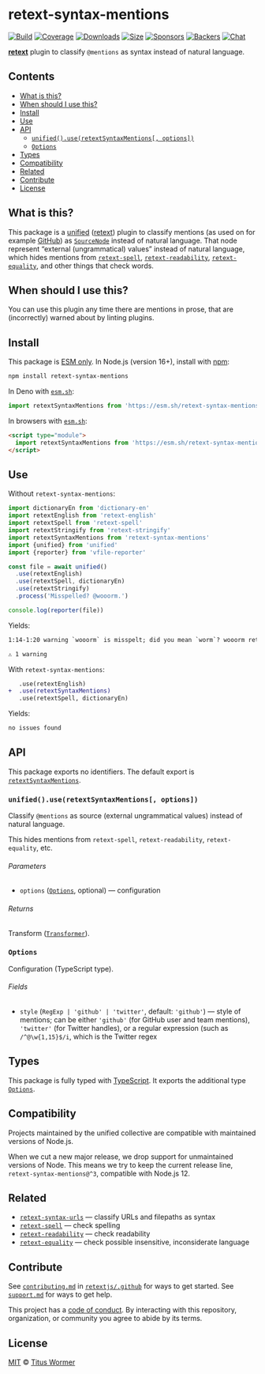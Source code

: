 # retext-syntax-mentions

[![Build][build-badge]][build]
[![Coverage][coverage-badge]][coverage]
[![Downloads][downloads-badge]][downloads]
[![Size][size-badge]][size]
[![Sponsors][sponsors-badge]][collective]
[![Backers][backers-badge]][collective]
[![Chat][chat-badge]][chat]

**[retext][]** plugin to classify `@mentions` as syntax instead of natural
language.

## Contents

*   [What is this?](#what-is-this)
*   [When should I use this?](#when-should-i-use-this)
*   [Install](#install)
*   [Use](#use)
*   [API](#api)
    *   [`unified().use(retextSyntaxMentions[, options])`](#unifieduseretextsyntaxmentions-options)
    *   [`Options`](#options)
*   [Types](#types)
*   [Compatibility](#compatibility)
*   [Related](#related)
*   [Contribute](#contribute)
*   [License](#license)

## What is this?

This package is a [unified][] ([retext][]) plugin to classify mentions (as used
on for example [GitHub][mention]) as [`SourceNode`][nlcst-source] instead of
natural language.
That node represent “external (ungrammatical) values” instead of natural
language, which hides mentions from [`retext-spell`][retext-spell],
[`retext-readability`][retext-readability],
[`retext-equality`][retext-equality], and other things that check words.

## When should I use this?

You can use this plugin any time there are mentions in prose, that are
(incorrectly) warned about by linting plugins.

## Install

This package is [ESM only][esm].
In Node.js (version 16+), install with [npm][]:

```sh
npm install retext-syntax-mentions
```

In Deno with [`esm.sh`][esmsh]:

```js
import retextSyntaxMentions from 'https://esm.sh/retext-syntax-mentions@3'
```

In browsers with [`esm.sh`][esmsh]:

```html
<script type="module">
  import retextSyntaxMentions from 'https://esm.sh/retext-syntax-mentions@3?bundle'
</script>
```

## Use

Without `retext-syntax-mentions`:

```js
import dictionaryEn from 'dictionary-en'
import retextEnglish from 'retext-english'
import retextSpell from 'retext-spell'
import retextStringify from 'retext-stringify'
import retextSyntaxMentions from 'retext-syntax-mentions'
import {unified} from 'unified'
import {reporter} from 'vfile-reporter'

const file = await unified()
  .use(retextEnglish)
  .use(retextSpell, dictionaryEn)
  .use(retextStringify)
  .process('Misspelled? @wooorm.')

console.log(reporter(file))
```

Yields:

```txt
1:14-1:20 warning `wooorm` is misspelt; did you mean `worm`? wooorm retext-spell

⚠ 1 warning
```

With `retext-syntax-mentions`:

```diff
   .use(retextEnglish)
+  .use(retextSyntaxMentions)
   .use(retextSpell, dictionaryEn)
```

Yields:

```txt
no issues found
```

## API

This package exports no identifiers.
The default export is [`retextSyntaxMentions`][api-retext-syntax-mentions].

### `unified().use(retextSyntaxMentions[, options])`

Classify `@mentions` as source (external ungrammatical values) instead of
natural language.

This hides mentions from `retext-spell`, `retext-readability`,
`retext-equality`, etc.

###### Parameters

*   `options` ([`Options`][api-options], optional)
    — configuration

###### Returns

Transform ([`Transformer`][unified-transformer]).

### `Options`

Configuration (TypeScript type).

###### Fields

*   `style` (`RegExp | 'github' | 'twitter'`, default: `'github'`)
    — style of mentions; can be either `'github'` (for GitHub user and team
    mentions), `'twitter'` (for Twitter handles), or a regular expression (such
    as `/^@\w{1,15}$/i`, which is the Twitter regex

## Types

This package is fully typed with [TypeScript][].
It exports the additional type [`Options`][api-options].

## Compatibility

Projects maintained by the unified collective are compatible with maintained
versions of Node.js.

When we cut a new major release, we drop support for unmaintained versions of
Node.
This means we try to keep the current release line,
`retext-syntax-mentions@^3`, compatible with Node.js 12.

## Related

*   [`retext-syntax-urls`][retext-syntax-urls]
    — classify URLs and filepaths as syntax
*   [`retext-spell`][retext-spell]
    — check spelling
*   [`retext-readability`][retext-readability]
    — check readability
*   [`retext-equality`][retext-equality]
    — check possible insensitive, inconsiderate language

## Contribute

See [`contributing.md`][contributing] in [`retextjs/.github`][health] for ways
to get started.
See [`support.md`][support] for ways to get help.

This project has a [code of conduct][coc].
By interacting with this repository, organization, or community you agree to
abide by its terms.

## License

[MIT][license] © [Titus Wormer][author]

<!-- Definitions -->

[build-badge]: https://github.com/retextjs/retext-syntax-mentions/workflows/main/badge.svg

[build]: https://github.com/retextjs/retext-syntax-mentions/actions

[coverage-badge]: https://img.shields.io/codecov/c/github/retextjs/retext-syntax-mentions.svg

[coverage]: https://codecov.io/github/retextjs/retext-syntax-mentions

[downloads-badge]: https://img.shields.io/npm/dm/retext-syntax-mentions.svg

[downloads]: https://www.npmjs.com/package/retext-syntax-mentions

[size-badge]: https://img.shields.io/bundlejs/size/retext-syntax-mentions

[size]: https://bundlejs.com/?q=retext-syntax-mentions

[sponsors-badge]: https://opencollective.com/unified/sponsors/badge.svg

[backers-badge]: https://opencollective.com/unified/backers/badge.svg

[collective]: https://opencollective.com/unified

[chat-badge]: https://img.shields.io/badge/chat-discussions-success.svg

[chat]: https://github.com/retextjs/retext/discussions

[npm]: https://docs.npmjs.com/cli/install

[health]: https://github.com/retextjs/.github

[contributing]: https://github.com/retextjs/.github/blob/main/contributing.md

[support]: https://github.com/retextjs/.github/blob/main/support.md

[coc]: https://github.com/retextjs/.github/blob/main/code-of-conduct.md

[esm]: https://gist.github.com/sindresorhus/a39789f98801d908bbc7ff3ecc99d99c

[esmsh]: https://esm.sh

[typescript]: https://www.typescriptlang.org

[license]: license

[author]: https://wooorm.com

[mention]: https://github.com/blog/821

[nlcst-source]: https://github.com/syntax-tree/nlcst#source

[retext]: https://github.com/retextjs/retext

[retext-spell]: https://github.com/retextjs/retext-spell

[retext-readability]: https://github.com/retextjs/retext-readability

[retext-equality]: https://github.com/retextjs/retext-equality

[retext-syntax-urls]: https://github.com/retextjs/retext-syntax-urls

[unified]: https://github.com/unifiedjs/unified

[unified-transformer]: https://github.com/unifiedjs/unified#transformer

[api-options]: #options

[api-retext-syntax-mentions]: #unifieduseretextsyntaxmentions-options

